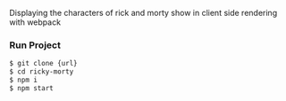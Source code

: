 Displaying the characters of rick and morty show in client side rendering with webpack 

### Run Project

```sh
$ git clone {url}
$ cd ricky-morty
$ npm i
$ npm start
```



